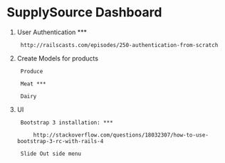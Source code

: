 SupplySource Dashboard
================================

1) User Authentication ***
		
		http://railscasts.com/episodes/250-authentication-from-scratch
	
2) Create Models for products
		
		Produce
		
		Meat ***
		
		Dairy

3) UI
		
		Bootstrap 3 installation: ***
		
			http://stackoverflow.com/questions/18032307/how-to-use-bootstrap-3-rc-with-rails-4
		
		Slide Out side menu


